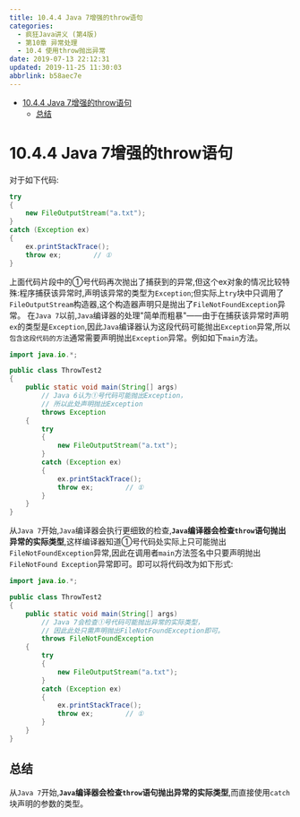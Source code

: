 ```yaml
---
title: 10.4.4 Java 7增强的throw语句
categories: 
  - 疯狂Java讲义 (第4版)
  - 第10章 异常处理
  - 10.4 使用throw抛出异常
date: 2019-07-13 22:12:31
updated: 2019-11-25 11:30:03
abbrlink: b58aec7e
---
```

<div id='my_toc'>

- [10.4.4 Java 7增强的throw语句](/JavaReadingNotes/b58aec7e/#10-4-4-Java-7增强的throw语句)
    - [总结](/JavaReadingNotes/b58aec7e/#总结)

</div>
<!--more-->
<script>if (navigator.platform.toLowerCase() == 'win32'){document.getElementById('my_toc').style.display = 'none';}</script>

<!--end-->
# 10.4.4 Java 7增强的throw语句 #
对于如下代码:
```java
try
{
	new FileOutputStream("a.txt");
}
catch (Exception ex)
{
	ex.printStackTrace();
	throw ex;        // ①
}
```
上面代码片段中的①号代码再次抛出了捕获到的异常,但这个ex对象的情况比较特殊:程序捕获该异常时,声明该异常的类型为`Exception`;但实际上`try`块中只调用了`FileOutputStream`构造器,这个构造器声明只是抛出了`FileNotFoundException`异常。
在`Java 7`以前,`Java`编译器的处理"简单而粗暴"——由于在捕获该异常时声明`ex`的类型是`Exception`,因此`Java`编译器认为这段代码可能抛出`Exception`异常,所以`包含这段代码的方法`通常需要声明抛出`Exception`异常。例如如下`main`方法。
```java
import java.io.*;

public class ThrowTest2
{
	public static void main(String[] args)
		// Java 6认为①号代码可能抛出Exception，
		// 所以此处声明抛出Exception
		throws Exception
	{
		try
		{
			new FileOutputStream("a.txt");
		}
		catch (Exception ex)
		{
			ex.printStackTrace();
			throw ex;        // ①
		}
	}
}
```
从`Java 7`开始,`Java`编译器会执行更细致的检查,**`Java`编译器会检查`throw`语句抛出异常的实际类型**,这样编译器知道①号代码处实际上只可能抛出`FileNotFoundException`异常,因此在调用者`main`方法签名中只要声明抛出`FileNotFound Exception`异常即可。即可以将代码改为如下形式:
```java
import java.io.*;

public class ThrowTest2
{
	public static void main(String[] args)
		// Java 7会检查①号代码可能抛出异常的实际类型，
		// 因此此处只需声明抛出FileNotFoundException即可。
		throws FileNotFoundException
	{
		try
		{
			new FileOutputStream("a.txt");
		}
		catch (Exception ex)
		{
			ex.printStackTrace();
			throw ex;        // ①
		}
	}
}
```
## 总结 ##
从`Java 7`开始,**`Java`编译器会检查`throw`语句抛出异常的实际类型**,而直接使用`catch`块声明的参数的类型。

